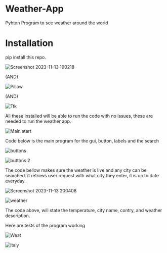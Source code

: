 # Weather-App
Pyhton Program to see weather around the world

# Installation
pip install this repo.

![Screenshot 2023-11-13 190218](https://github.com/HassanMTS/Weather-App/assets/150341521/c01995f7-e2fb-40b9-98fd-559ab9973f59)

(AND)

![Pillow](https://github.com/HassanMTS/Weather-App/assets/150341521/766c4d3e-88a5-454c-9e55-84a700e22a96)

(AND)

![Ttk](https://github.com/HassanMTS/Weather-App/assets/150341521/6d8369ae-d447-448e-8b89-3abb614b32e1)

All these installed will be able to run the code with no issues, these are needed to run the weather app.

![Main start](https://github.com/HassanMTS/Weather-App/assets/150341521/180451e2-cf9f-4af7-949d-f33780497f27)

Code below is the main program for the gui, button, labels and the search

![buttons](https://github.com/HassanMTS/Weather-App/assets/150341521/51a44166-1723-4ec6-8872-a944d9c7146f)

![buttons 2](https://github.com/HassanMTS/Weather-App/assets/150341521/98a3290f-ef50-4181-96c6-fc7a8863665c)

The code bellow makes sure the weather is live and any city can be searched.
it retrievs user request with what city they enter, it is up to date everyday.

![Screenshot 2023-11-13 200408](https://github.com/HassanMTS/Weather-App/assets/150341521/084f5d1c-5fa5-44cc-bc61-8d08ae5f2643)

![weather](https://github.com/HassanMTS/Weather-App/assets/150341521/2a616e53-253d-4616-a118-07bc76b6f4fa)

The code above, will state the temperature, city name, contry, and weather description.

Here are tests of the program working

![Weat](https://github.com/HassanMTS/Weather-App/assets/150341521/a84b5725-1dd7-45e1-aef8-2e688a515c2b)

![italy](https://github.com/HassanMTS/Weather-App/assets/150341521/e6626587-2a30-4863-9de0-e55a72454cdb)
